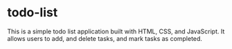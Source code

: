 # todo-list
This is a simple todo list application built with HTML, CSS, and JavaScript. It allows users to add, and delete tasks, and mark tasks as completed.
